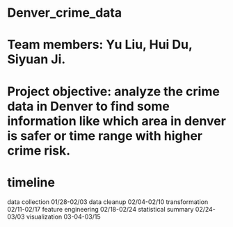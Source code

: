 # Denver_crime_data

# Team members: Yu Liu, Hui Du, Siyuan Ji.

# Project objective: analyze the crime data in Denver to find some information like which area in denver is safer or time range with higher crime risk.

# timeline
data collection        01/28-02/03
data cleanup           02/04-02/10
transformation         02/11-02/17
feature engineering    02/18-02/24
statistical summary    02/24-03/03
visualization          03-04-03/15